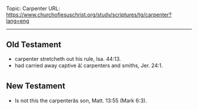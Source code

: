 Topic: Carpenter
URL: https://www.churchofjesuschrist.org/study/scriptures/tg/carpenter?lang=eng

---

## Old Testament

- carpenter stretcheth out his rule, Isa. 44:13.
- had carried away captive â¦ carpenters and smiths, Jer. 24:1.

## New Testament

- Is not this the carpenterâs son, Matt. 13:55 (Mark 6:3).

